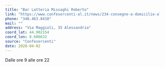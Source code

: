 ```yaml
---
title: "Bar Latteria Missaghi Roberto"
link: "https://www.confesercenti-al.it/news/234-consegne-a-domicilio-alessandria-lista-aggiornata-al-26-marzo.html"
phone: "348.463.8410"
mail: ""
address: "Via Maggioli, 35 Alessandria"
coord_lat: 44.902154
coord_lon: 8.606632
source: "Confesercenti"
date: 2020-04-02
---
```


Dalle ore 9 alle ore 22
